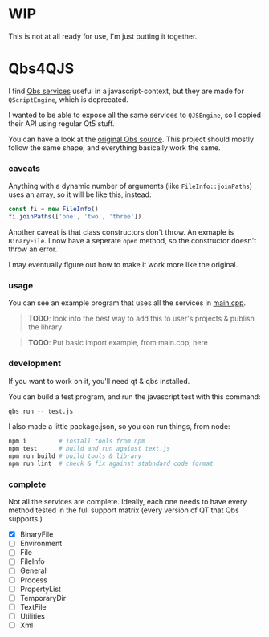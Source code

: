 # WIP

This is not at all ready for use, I'm just putting it together.

# Qbs4QJS

I find [Qbs services](https://doc.qt.io/qbs/list-of-builtin-services.html) useful in a javascript-context, but they are made for `QScriptEngine`, which is deprecated.

I wanted to be able to expose all the same services to `QJSEngine`, so I copied their API using regular Qt5 stuff.

You can have a look at the [original Qbs source](https://code.qt.io/cgit/qbs/qbs.git/tree/src/lib/corelib/jsextensions/). This project should mostly follow the same shape, and everything basically work the same.

### caveats

Anything with a dynamic number of arguments (like `FileInfo::joinPaths`) uses an array, so it will be like this, instead:

```js
const fi = new FileInfo()
fi.joinPaths(['one', 'two', 'three'])
```

Another caveat is that class constructors don't throw. An exmaple is `BinaryFile`. I now have a seperate `open` method, so the constructor doesn't throw an error.

I may eventually figure out how to make it work more like the original.

### usage

You can see an example program that uses all the services in [main.cpp](./main.cpp).


> **TODO**: look into the best way to add this to user's projects & publish the library.

> **TODO**: Put basic import example, from main.cpp, here


### development

If you want to work on it, you'll need qt & qbs installed.

You can build a test program, and run the javascript test with this command:

```sh
qbs run -- test.js
```

I also made a little package.json, so you can run things, from node:

```sh
npm i         # install tools from npm
npm test      # build and run against text.js
npm run build # build tools & library
npm run lint  # check & fix against stabndard code format
```

### complete

Not all the services are complete. Ideally, each one needs to have every method tested in the full support matrix (every version of QT that Qbs supports.)

- [X] BinaryFile
- [ ] Environment
- [ ] File
- [ ] FileInfo
- [ ] General
- [ ] Process
- [ ] PropertyList
- [ ] TemporaryDir
- [ ] TextFile
- [ ] Utilities
- [ ] Xml

